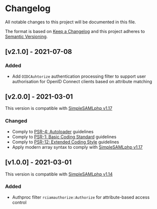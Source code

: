 # Changelog

All notable changes to this project will be documented in this file.

The format is based on [Keep a Changelog](https://keepachangelog.com/en/1.0.0/)
and this project adheres to [Semantic Versioning](https://semver.org/spec/v2.0.0.html).

## [v2.1.0] - 2021-07-08

### Added

- Add `OIDCAuhtorize` authentication processing filter to support user authorisation for OpenID Connect clients based on attribute matching

## [v2.0.0] - 2021-03-01

This version is compatible with [SimpleSAMLphp v1.17](https://simplesamlphp.org/docs/1.17/simplesamlphp-changelog)

### Changed

- Comply to [PSR-4: Autoloader](https://www.php-fig.org/psr/psr-4/) guidelines
- Comply to [PSR-1: Basic Coding Standard](https://www.php-fig.org/psr/psr-1/) guidelines
- Comply to [PSR-12: Extended Coding Style](https://www.php-fig.org/psr/psr-12/) guidelines
- Apply modern array syntax to comply with [SimpleSAMLphp v1.17](https://simplesamlphp.org/docs/stable/simplesamlphp-upgrade-notes-1.17)

## [v1.0.0] - 2021-03-01

This version is compatible with [SimpleSAMLphp v1.14](https://simplesamlphp.org/docs/1.14/simplesamlphp-changelog)

### Added

- Authproc filter `rciamauthorize:Authorize` for attribute-based access control
